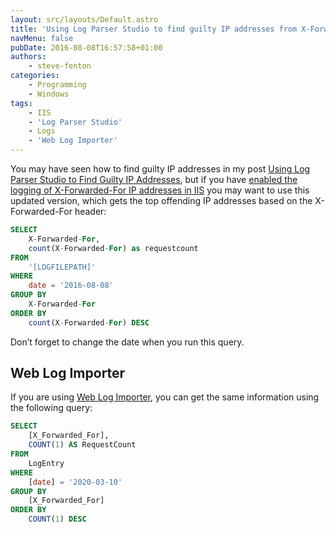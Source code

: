 ```yaml
---
layout: src/layouts/Default.astro
title: 'Using Log Parser Studio to find guilty IP addresses from X-Forwarded-For'
navMenu: false
pubDate: 2016-08-08T16:57:58+01:00
authors:
    - steve-fenton
categories:
    - Programming
    - Windows
tags:
    - IIS
    - 'Log Parser Studio'
    - Logs
    - 'Web Log Importer'
---
```


You may have seen how to find guilty IP addresses in my post [Using Log Parser Studio to Find Guilty IP Addresses](/2016/03/using-log-parser-studio-to-find-guilty-ip-addresses/), but if you have [enabled the logging of X-Forwarded-For IP addresses in IIS](/2016/08/add-x-forwarded-for-ip-address-to-iis-logs/) you may want to use this updated version, which gets the top offending IP addresses based on the X-Forwarded-For header:

```sql
SELECT
    X-Forwarded-For,
    count(X-Forwarded-For) as requestcount
FROM
    '[LOGFILEPATH]'
WHERE
    date = '2016-08-08' 
GROUP BY
    X-Forwarded-For
ORDER BY
    count(X-Forwarded-For) DESC
```

Don’t forget to change the date when you run this query.

## Web Log Importer

If you are using [Web Log Importer](/tag/web-log-importer/), you can get the same information using the following query:

```sql
SELECT
    [X_Forwarded_For],
    COUNT(1) AS RequestCount
FROM
    LogEntry
WHERE
    [date] = '2020-03-10' 
GROUP BY
    [X_Forwarded_For]
ORDER BY
    COUNT(1) DESC
```